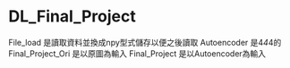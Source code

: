 # DL_Final_Project

File_load 是讀取資料並換成npy型式儲存以便之後讀取
Autoencoder 是4*4*4的
Final_Project_Ori 是以原圖為輸入
Final_Project 是以Autoencoder為輸入

